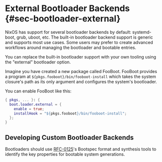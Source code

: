 # External Bootloader Backends {#sec-bootloader-external}

NixOS has support for several bootloader backends by default: systemd-boot, grub, uboot, etc.
The built-in bootloader backend support is generic and supports most use cases.
Some users may prefer to create advanced workflows around managing the bootloader and bootable entries.

You can replace the built-in bootloader support with your own tooling using the "external" bootloader option.

Imagine you have created a new package called FooBoot.
FooBoot provides a program at `${pkgs.fooboot}/bin/fooboot-install` which takes the system closure's path as its only argument and configures the system's bootloader.

You can enable FooBoot like this:

```nix
{ pkgs, ... }: {
  boot.loader.external = {
    enable = true;
    installHook = "${pkgs.fooboot}/bin/fooboot-install";
  };
}
```

## Developing Custom Bootloader Backends

Bootloaders should use [RFC-0125](https://github.com/NixOS/rfcs/pull/125)'s Bootspec format and synthesis tools to identify the key properties for bootable system generations.

